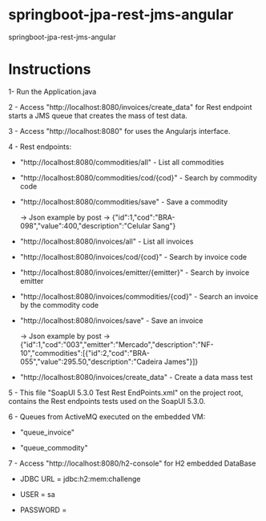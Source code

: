 # springboot-jpa-rest-jms-angular
springboot-jpa-rest-jms-angular

# Instructions 
1- Run the Application.java

2 - Access "http://localhost:8080/invoices/create_data" for Rest endpoint starts a JMS queue that creates the mass of test data.

3 - Access "http://localhost:8080" for uses the Angularjs interface.

4 - Rest endpoints:

   * "http://localhost:8080/commodities/all" - List all commodities
   
   * "http://localhost:8080/commodities/cod/{cod}" - Search by commodity code
   
   * "http://localhost:8080/commodities/save" - Save a commodity
   
      -> Json example by post -> {"id":1,"cod":"BRA-098","value":400,"description":"Celular Sang"}
      
      
   * "http://localhost:8080/invoices/all" - List all invoices
   
   * "http://localhost:8080/invoices/cod/{cod}" - Search by invoice code
   
   * "http://localhost:8080/invoices/emitter/{emitter}" - Search by invoice emitter
   
   * "http://localhost:8080/invoices/commodities/{cod}" - Search an invoice by the commodity code
   
   * "http://localhost:8080/invoices/save" - Save an invoice
   
      -> Json example by post -> {"id":1,"cod":"003","emitter":"Mercado","description":"NF-10","commodities":[{"id":2,"cod":"BRA-055","value":295.50,"description":"Cadeira James"}]}
      
   * "http://localhost:8080/invoices/create_data" - Create a data mass test
   
5 - This file "SoapUI 5.3.0 Test Rest EndPoints.xml" on the project root, contains the Rest endpoints tests used on the SoapUI 5.3.0.
   
6 - Queues from ActiveMQ executed on the embedded VM:

   * "queue_invoice"
   
   * "queue_commodity"
   
7 - Access "http://localhost:8080/h2-console" for H2 embedded DataBase
  
  * JDBC URL = jdbc:h2:mem:challenge
  
  * USER = sa
  
  * PASSWORD = 
